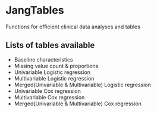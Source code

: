 # JangTables

Functions for efficient clinical data analyses and tables

## Lists of tables available

- Baseline characteristics
- Missing value count & proportions
- Univariable Logistic regression 
- Multivariable Logistic regression 
- Merged(Univariable & Multivariable) Logistic regression
- Univariable Cox regression 
- Multivariable Cox regression 
- Merged(Univariable & Multivariable) Cox regression
